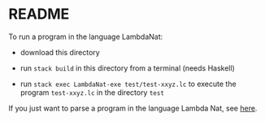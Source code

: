 # README

To run a program in the language LambdaNat:

- download this directory

- run `stack build` in this directory from a terminal (needs Haskell)

- run `stack exec LambdaNat-exe test/test-xxyz.lc` to execute the program `test-xxyz.lc` in the directory `test`

If you just want to parse a program in the language Lambda Nat, see [here](https://github.com/alexhkurz/programming-languages-2019/tree/master/Lambda-Calculus/LambdaNat/grammar#readme).

  
